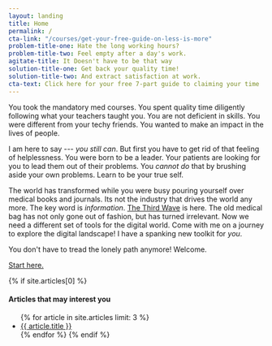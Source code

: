 ```yaml
---
layout: landing
title: Home
permalink: /
cta-link: "/courses/get-your-free-guide-on-less-is-more"
problem-title-one: Hate the long working hours?
problem-title-two: Feel empty after a day's work.
agitate-title: It Doesn't have to be that way
solution-title-one: Get back your quality time!
solution-title-two: And extract satisfaction at work.
cta-text: Click here for your free 7-part guide to claiming your time
---
```

You took the mandatory med courses. You spent quality time diligently following what your teachers taught you. You are not deficient in skills. You were different from your techy friends. You wanted to make an impact in the lives of people.

I am here to say --- *you still can*. But first you have to get rid of that feeling of helplessness. You were born to be a leader. Your patients are looking for you to lead them out of their problems. You *cannot do* that by brushing aside your own problems. Learn to be your true self.

The world has transformed while you were busy pouring yourself over medical books and journals. Its not the industry that drives the world any more. The key word is *information*. [The Third Wave](https://goo.gl/88Kj11) is here. The old medical bag has not only gone out of fashion, but has turned irrelevant. Now we need a different set of tools for the digital world. Come with me on a journey to explore the digital landscape! I have a spanking new toolkit for *you*.

You don't have to tread the lonely path anymore! Welcome.

[Start here.](/courses/get-your-free-guide-on-less-is-more)

{% if site.articles[0] %}
#### Articles that may interest you

  <ul>
  {% for article in site.articles limit: 3 %}
    <li>
      <a href="{{ site.baseurl }}{{ article.url }}">
        {{ article.title }}
      </a>
    </li>
  {% endfor %}
{% endif %}
